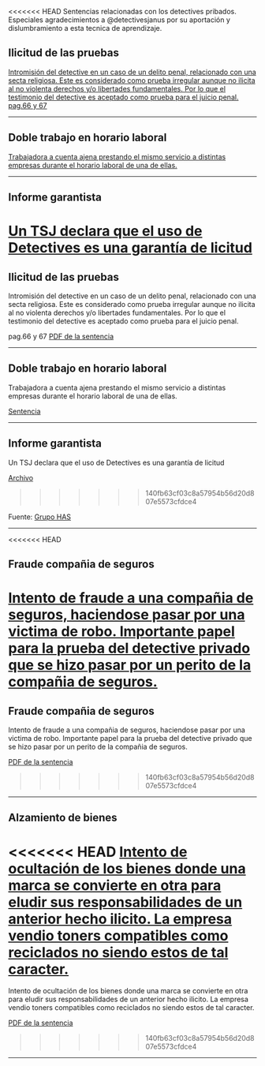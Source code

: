 <<<<<<< HEAD
Sentencias relacionadas con los detectives pribados.
Especiales agradecimientos a @detectivesjanus por su aportación y dislumbramiento a esta tecnica de aprendizaje. 

## Ilicitud de las pruebas
[Intromisión del detective en un caso de un delito penal, relacionado con una secta religiosa. Este es considerado como prueba irregular aunque no ilicita al no violenta derechos y/o libertades fundamentales. 
Por lo que el testimonio del detective es aceptado como prueba para el juicio penal. 
pag.66 y 67
](juris/prueba_irregular.pdf)
___

## Doble trabajo en horario laboral
[Trabajadora a cuenta ajena prestando el mismo servicio a distintas empresas durante el horario laboral de una de ellas.
](juris/STSJ_CAT_1351_2021.pdf)
___ 
## Informe garantista
[Un TSJ declara que el uso de Detectives es una garantía de licitud
](juris/STSJ_CAT_1351_2021.pdf)
=======
## Ilicitud de las pruebas
Intromisión del detective en un caso de un delito penal, relacionado con una secta religiosa. Este es considerado como prueba irregular aunque no ilicita al no violenta derechos y/o libertades fundamentales. 
Por lo que el testimonio del detective es aceptado como prueba para el juicio penal. 

pag.66 y 67 [PDF de la sentencia](juris/prueba_irregular.pdf)
___

## Doble trabajo en horario laboral
Trabajadora a cuenta ajena prestando el mismo servicio a distintas empresas durante el horario laboral de una de ellas. 

[Sentencia](juris/STSJ_CAT_1351_2021.pdf)
___ 
## Informe garantista
Un TSJ declara que el uso de Detectives es una garantía de licitud

[Archivo](juris/STSJ_CAT_1351_2021.pdf)
>>>>>>> 140fb63cf03c8a57954b56d20d807e5573cfdce4

Fuente: [Grupo HAS](https://has.es/2021/06/07/un-tsj-declara-que-el-uso-de-detectives-es-una-garantia-de-licitud-barcelona/)

___
<<<<<<< HEAD
## Fraude compañia de seguros
[Intento de fraude a una compañia de seguros, haciendose pasar por una victima de robo. 
Importante papel para la prueba del detective privado que se hizo pasar por un perito de la compañia de seguros.
](juris/robo_falso.pdf)
=======

## Fraude compañia de seguros
Intento de fraude a una compañia de seguros, haciendose pasar por una victima de robo. 
Importante papel para la prueba del detective privado que se hizo pasar por un perito de la compañia de seguros.

[PDF de la sentencia](juris/robo_falso.pdf)
>>>>>>> 140fb63cf03c8a57954b56d20d807e5573cfdce4

___

## Alzamiento de bienes
<<<<<<< HEAD
[Intento de ocultación de los bienes donde una marca se convierte en otra para eludir sus responsabilidades de un anterior hecho ilicito. La empresa vendio toners compatibles como reciclados no siendo estos de tal caracter. 
](juris/alzamiento_de_vienes_toners.pdf)
=======
Intento de ocultación de los bienes donde una marca se convierte en otra para eludir sus responsabilidades de un anterior hecho ilicito. La empresa vendio toners compatibles como reciclados no siendo estos de tal caracter. 

[PDF de la sentencia](juris/alzamiento_de_vienes_toners.pdf)
>>>>>>> 140fb63cf03c8a57954b56d20d807e5573cfdce4

___